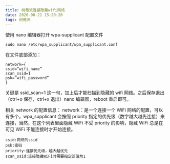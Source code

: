 ```yaml
---
title: 树莓派连接隐藏wifi网络
date: 2020-08-21 15:20:20
tags: 树莓派
---
```


使用 nano 编辑器打开 wpa-supplicant 配置文件

```
sudo nano /etc/wpa_supplicant/wpa_supplicant.conf
```

在文件底部添加：

```
network={
ssid=”wifi_name”
scan_ssid=1
psk=”wifi_password”
}
```

关键是 ssid_scan=1 这一句，加上后才能扫描到隐藏的 wifi 网络。之后保存退出（ctrl+o 保存，ctrl+x 退出）nano 编辑器，reboot 重启即可。

相关 network 的配置信息：
network：是一个连接一个 WiFi 网络的配置，可以有多个，wpa_supplicant 会按照 priority 指定的优先级（数字越大越先连接）来连接，当然，在这个列表里面隐藏 WiFi 不受 priority 的影响，隐藏 WiFi 总是在可见 WiFi 不能连接时才开始连接。

```
ssid:网络的ssid
psk:密码
priority:连接优先级，越大越优先
scan_ssid:连接隐藏WiFi时需要指定该值为1
```
